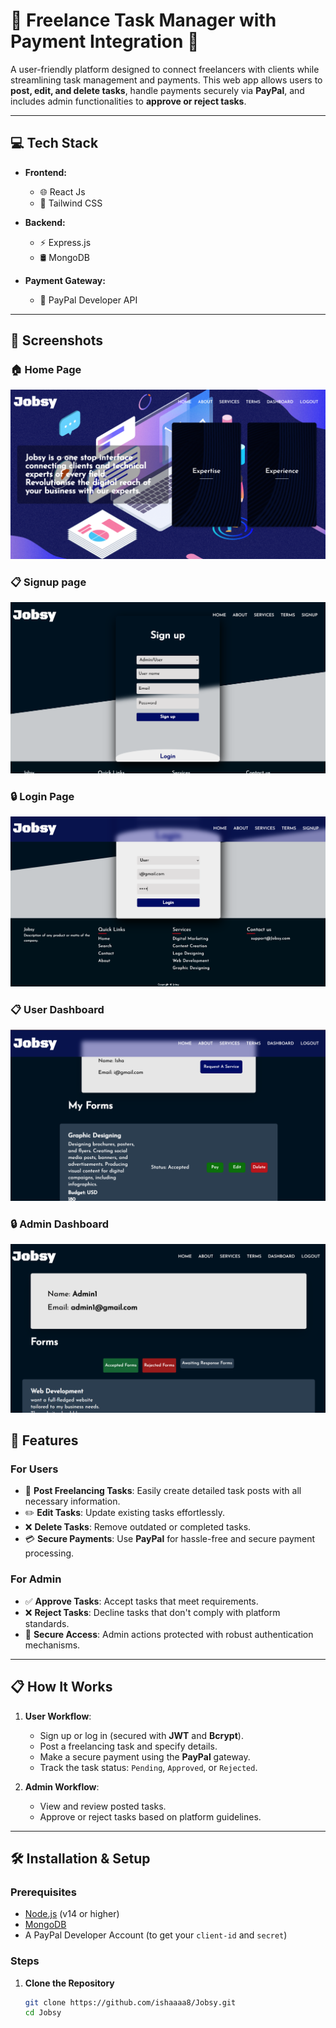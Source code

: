 # 🌟 **Freelance Task Manager with Payment Integration** 🌟

A user-friendly platform designed to connect freelancers with clients while streamlining task management and payments. This web app allows users to **post, edit, and delete tasks**, handle payments securely via **PayPal**, and includes admin functionalities to **approve or reject tasks**.

---

## **💻 Tech Stack**

- **Frontend:**  
  - 🌐 React Js
  - 🎨 Tailwind CSS 

- **Backend:**  
  - ⚡ Express.js  
  - 🛢️ MongoDB    

- **Payment Gateway:**  
  - 💸 PayPal Developer API  

---
## **📸 Screenshots**

### 🏠 **Home Page**
![Home Page](./client/src/assets/1ss.png)

### 📋 **Signup page**
![Task Management](./client/src/assets/2ss.png)

### 🔒 **Login Page**
![Admin Panel](./client/src/assets/3ss.png)

### 📋 **User Dashboard**
![Admin Panel](./client/src/assets/4ss.png)

### 🔒 **Admin Dashboard**
![Admin Panel](./client/src/assets/7ss.png)

## **🚀 Features**

### **For Users**
- 📝 **Post Freelancing Tasks**: Easily create detailed task posts with all necessary information.
- ✏️ **Edit Tasks**: Update existing tasks effortlessly.
- ❌ **Delete Tasks**: Remove outdated or completed tasks.
- 💳 **Secure Payments**: Use **PayPal** for hassle-free and secure payment processing.

### **For Admin**
- ✅ **Approve Tasks**: Accept tasks that meet requirements.
- ❌ **Reject Tasks**: Decline tasks that don't comply with platform standards.
- 🔐 **Secure Access**: Admin actions protected with robust authentication mechanisms.

---

## **📋 How It Works**

1. **User Workflow**:
   - Sign up or log in (secured with **JWT** and **Bcrypt**).
   - Post a freelancing task and specify details.
   - Make a secure payment using the **PayPal** gateway.
   - Track the task status: `Pending`, `Approved`, or `Rejected`.

2. **Admin Workflow**:
   - View and review posted tasks.
   - Approve or reject tasks based on platform guidelines.

---


## **🛠️ Installation & Setup**

### **Prerequisites**
- [Node.js](https://nodejs.org/) (v14 or higher)
- [MongoDB](https://www.mongodb.com/)
- A PayPal Developer Account (to get your `client-id` and `secret`)

### **Steps**

1. **Clone the Repository**  
   ```bash
   git clone https://github.com/ishaaaa8/Jobsy.git
   cd Jobsy
